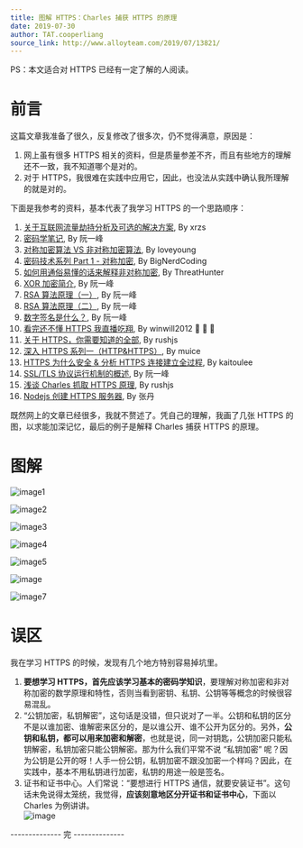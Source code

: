 ```yaml
---
title: 图解 HTTPS：Charles 捕获 HTTPS 的原理
date: 2019-07-30
author: TAT.cooperliang
source_link: http://www.alloyteam.com/2019/07/13821/
---
```


<!-- {% raw %} - for jekyll -->

PS：本文适合对 HTTPS 已经有一定了解的人阅读。

# 前言

这篇文章我准备了很久，反复修改了很多次，仍不觉得满意，原因是：

1.  网上虽有很多 HTTPS 相关的资料，但是质量参差不齐，而且有些地方的理解还不一致，我不知道哪个是对的。
2.  对于 HTTPS，我很难在实践中应用它，因此，也没法从实践中确认我所理解的就是对的。

下面是我参考的资料，基本代表了我学习 HTTPS 的一个思路顺序：

1.  [关于互联网流量劫持分析及可选的解决方案](https://my.oschina.net/leejun2005/blog/614612), By xrzs
2.  [密码学笔记](http://www.ruanyifeng.com/blog/2006/12/notes_on_cryptography.html), By 阮一峰
3.  [对称加密算法 VS 非对称加密算法](http://blog.loveyoung.me/2016/02/19/%E7%99%BD%E8%AF%9D%E8%A7%A3%E9%87%8A-%E5%AF%B9%E7%A7%B0%E5%8A%A0%E5%AF%86%E7%AE%97%E6%B3%95-%E9%9D%9E%E5%AF%B9%E7%A7%B0%E5%8A%A0%E5%AF%86%E7%AE%97%E6%B3%95.html), By loveyoung
4.  [密码技术系列 Part 1 - 对称加密](http://bignerdcoding.com/archives/31.html), By BigNerdCoding
5.  [如何用通俗易懂的话来解释非对称加密](https://www.zhihu.com/question/33645891/answer/192604856), By ThreatHunter
6.  [XOR 加密简介](http://www.ruanyifeng.com/blog/2017/05/xor.html), By 阮一峰
7.  [RSA 算法原理（一）](http://www.ruanyifeng.com/blog/2013/06/rsa_algorithm_part_one.html), By 阮一峰
8.  [RSA 算法原理（二）](http://www.ruanyifeng.com/blog/2013/07/rsa_algorithm_part_two.html), By 阮一峰
9.  [数字签名是什么？](http://www.ruanyifeng.com/blog/2011/08/what_is_a_digital_signature.html), By 阮一峰
10. [看完还不懂 HTTPS 我直播吃翔](http://blog.csdn.net/winwill2012/article/details/71774469), By winwill2012 🌟 🌟 🌟
11. [关于 HTTPS，你需要知道的全部](http://www.jianshu.com/p/fb6035dbaf8b), By rushjs
12. [深入 HTTPS 系列一（HTTP&HTTPS）](http://www.jianshu.com/p/a677fecec927), By muice
13. [HTTPS 为什么安全 & 分析 HTTPS 连接建立全过程](http://www.jianshu.com/p/0d8575b132a8), By kaitoulee
14. [SSL/TLS 协议运行机制的概述](http://www.ruanyifeng.com/blog/2014/02/ssl_tls.html), By 阮一峰
15. [浅谈 Charles 抓取 HTTPS 原理](http://www.jianshu.com/p/405f9d76f8c4), By rushjs
16. [Nodejs 创建 HTTPS 服务器](http://blog.fens.me/nodejs-https-server/), By 张丹

既然网上的文章已经很多，我就不赘述了。凭自己的理解，我画了几张 HTTPS 的图，以求能加深记忆，最后的例子是解释 Charles 捕获 HTTPS 的原理。

# 图解

![image1](https://user-images.githubusercontent.com/8401872/28902320-c1a33f7e-7830-11e7-8ad6-a7f79d956292.png)

![image2](https://user-images.githubusercontent.com/8401872/28902321-c1aac154-7830-11e7-8c95-678362f6fd7f.png)

![image3](https://user-images.githubusercontent.com/8401872/28902322-c1ac4bdc-7830-11e7-88d7-0da60428cd19.png)

![image4](https://user-images.githubusercontent.com/8401872/28902323-c1b60708-7830-11e7-8280-03d2bb80b370.png)

![image5](https://user-images.githubusercontent.com/8401872/28902455-8afb96b4-7831-11e7-9a53-2c8474a963af.png)

![image](https://user-images.githubusercontent.com/8401872/44891730-87da1380-ad13-11e8-89a0-e9265220ac21.png)

![image7](https://user-images.githubusercontent.com/8401872/28902498-c56895fe-7831-11e7-8ba2-8e64c5de4333.png)

# 误区

我在学习 HTTPS 的时候，发现有几个地方特别容易掉坑里。

1.  **要想学习 HTTPS，首先应该学习基本的密码学知识**，要理解对称加密和非对称加密的数学原理和特性，否则当看到密钥、私钥、公钥等等概念的时候很容易混乱。
2.  “公钥加密，私钥解密”，这句话是没错，但只说对了一半。公钥和私钥的区分不是以谁加密、谁解密来区分的，是以谁公开、谁不公开为区分的。另外，**公钥和私钥，都可以用来加密和解密**，也就是说，同一对钥匙，公钥加密只能私钥解密，私钥加密只能公钥解密。那为什么我们平常不说 “私钥加密” 呢？因为公钥是公开的呀！人手一份公钥，私钥加密不跟没加密一个样吗？因此，在实践中，基本不用私钥进行加密，私钥的用途一般是签名。
3.  证书和证书中心。人们常说：“要想进行 HTTPS 通信，就要安装证书”。这句话未免说得太笼统，我觉得，**应该刻意地区分开证书和证书中心**，下面以 Charles 为例讲讲。  
    ![image](https://user-images.githubusercontent.com/8401872/28903079-89c2982a-7835-11e7-8a86-206ab757a918.png)

\-------------- 完 --------------


<!-- {% endraw %} - for jekyll -->
